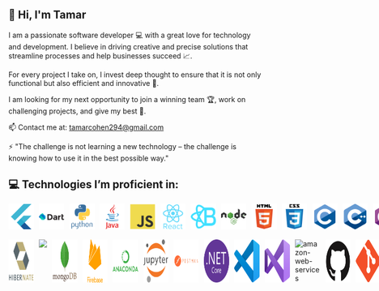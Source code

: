 ## 👋 Hi, I'm Tamar

I am a passionate software developer 💻 with a great love for technology and development. I believe in driving creative and precise solutions that streamline processes and help businesses succeed 📈.

For every project I take on, I invest deep thought to ensure that it is not only functional but also efficient and innovative 🚀.

I am looking for my next opportunity to join a winning team 🏆, work on challenging projects, and give my best 💯.

📫 Contact me at: tamarcohen294@gmail.com

⚡ "The challenge is not learning a new technology – the challenge is knowing how to use it in the best possible way."

## 💻 Technologies I’m proficient in:

<div style="display: flex; gap: 10px; flex-wrap: wrap;">
  <!-- First Row -->
  <div style="display: flex; gap: 10px;">
      <img src="https://github.com/devicons/devicon/blob/master/icons/flutter/flutter-original.svg" width="50" />
<img src="https://github.com/devicons/devicon/blob/master/icons/dart/dart-original-wordmark.svg" width="50" />
<img src="https://github.com/devicons/devicon/blob/master/icons/python/python-original-wordmark.svg" width="50" />
<img src="https://github.com/devicons/devicon/blob/master/icons/java/java-original-wordmark.svg" width="50" />
<img src="https://github.com/devicons/devicon/blob/master/icons/javascript/javascript-original.svg" width="50" />
<img src="https://github.com/devicons/devicon/blob/master/icons/react/react-original-wordmark.svg" width="50" />
<img src="https://github.com/devicons/devicon/blob/master/icons/reactbootstrap/reactbootstrap-original.svg" width="50" />
<img src="https://github.com/devicons/devicon/blob/master/icons/nodejs/nodejs-original-wordmark.svg" width="50" />
<img src="https://github.com/devicons/devicon/blob/master/icons/html5/html5-original-wordmark.svg" width="50" />
<img src="https://github.com/devicons/devicon/blob/master/icons/css3/css3-original-wordmark.svg" width="50" />
<img src="https://github.com/devicons/devicon/blob/master/icons/c/c-original.svg" width="50" />
<img src="https://github.com/devicons/devicon/blob/master/icons/cplusplus/cplusplus-original.svg" width="50" />
<img src="https://github.com/devicons/devicon/blob/master/icons/csharp/csharp-original.svg" width="50" />
<img src="https://github.com/devicons/devicon/blob/master/icons/docker/docker-original-wordmark.svg" width="50" />
    <img src="https://github.com/devicons/devicon/blob/master/icons/android/android-plain.svg" width="50" />
  </div>
  
  <div style="display: flex; gap: 10px; margin-top: 10px;">
  <img src="https://github.com/devicons/devicon/blob/master/icons/hibernate/hibernate-original-wordmark.svg" width="50" />
<img src="https://camo.githubusercontent.com/53a764c350cfa7c80ce46d3db9297add8923a36b855c9b692b0103b1e6a30e09/68747470733a2f2f75706c6f61642e77696b696d656469612e6f72672f77696b6970656469612f636f6d6d6f6e732f382f38372f53716c5f646174615f626173655f776974685f6c6f676f2e706e67" width="50" />
<img src="https://github.com/devicons/devicon/blob/master/icons/mongodb/mongodb-original-wordmark.svg" width="50" />
<img src="https://github.com/devicons/devicon/blob/master/icons/firebase/firebase-plain-wordmark.svg" width="50" />
<img src="https://github.com/devicons/devicon/blob/master/icons/anaconda/anaconda-original-wordmark.svg" width="50" />
<img src="https://github.com/devicons/devicon/blob/master/icons/jupyter/jupyter-original-wordmark.svg" width="50" />
<img src="https://github.com/devicons/devicon/blob/master/icons/postman/postman-original-wordmark.svg" width="50" />
<img src="https://github.com/devicons/devicon/blob/master/icons/dotnetcore/dotnetcore-original.svg" width="50" />
<img src="https://github.com/devicons/devicon/blob/master/icons/vscode/vscode-original.svg" width="50" />
<img src="https://github.com/devicons/devicon/blob/master/icons/visualstudio/visualstudio-original.svg" width="50" />
    <img src="https://img.icons8.com/color/50/amazon-web-services.png" alt="amazon-web-services" width="50" />
        <img src="https://github.com/devicons/devicon/blob/master/icons/github/github-original.svg" width="50" />
    <img src="https://github.com/devicons/devicon/blob/master/icons/git/git-plain.svg" width="50" />
<img src="https://github.com/devicons/devicon/blob/master/icons/figma/figma-original.svg" width="50" />
<img src="https://github.com/devicons/devicon/blob/master/icons/jira/jira-original-wordmark.svg" width="50" />
      
  </div>
</div>

